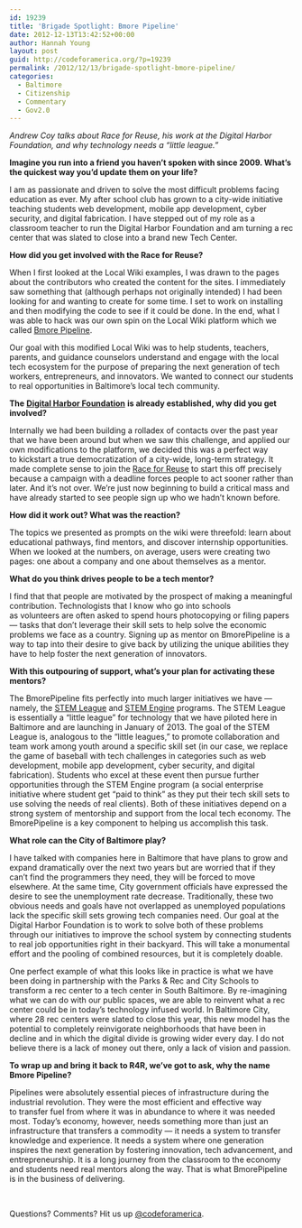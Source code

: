 ```yaml
---
id: 19239
title: 'Brigade Spotlight: Bmore Pipeline'
date: 2012-12-13T13:42:52+00:00
author: Hannah Young
layout: post
guid: http://codeforamerica.org/?p=19239
permalink: /2012/12/13/brigade-spotlight-bmore-pipeline/
categories:
  - Baltimore
  - Citizenship
  - Commentary
  - Gov2.0
---
```

_[<img class="size-thumbnail wp-image-19240 alignleft" src="http://codeforamerica.org/wp-content/uploads/2012/12/photo-150x150.jpg" alt="" />](http://codeforamerica.org/wp-content/uploads/2012/12/photo.jpeg)Andrew Coy talks about Race for Reuse, his work at the Digital Harbor Foundation, and why technology needs a &#8220;little league.&#8221;_

**Imagine you run into a friend you haven’t spoken with since 2009. What’s the quickest way you’d update them on your life?**

I am as passionate and driven to solve the most difficult problems facing education as ever. My after school club has grown to a city-wide initiative teaching students web development, mobile app development, cyber security, and digital fabrication. I have stepped out of my role as a classroom teacher to run the Digital Harbor Foundation and am turning a rec center that was slated to close into a brand new Tech Center.

**How did you get involved with the Race for Reuse?**

When I first looked at the Local Wiki examples, I was drawn to the pages about the contributors who created the content for the sites. I immediately saw something that (although perhaps not originally intended) I had been looking for and wanting to create for some time. I set to work on installing and then modifying the code to see if it could be done. In the end, what I was able to hack was our own spin on the Local Wiki platform which we called [Bmore Pipeline](http://www.bmorepipeline.org/).

Our goal with this modified Local Wiki was to help students, teachers, parents, and guidance counselors understand and engage with the local tech ecosystem for the purpose of preparing the next generation of tech workers, entrepreneurs, and innovators. We wanted to connect our students to real opportunities in Baltimore&#8217;s local tech community.

**The** [**Digital Harbor Foundation**](http://www.digitalharborfoundation.org/) **is already established, why did you get involved?**

Internally we had been building a rolladex of contacts over the past year that we have been around but when we saw this challenge, and applied our own modifications to the platform, we decided this was a perfect way to kickstart a true democratization of a city-wide, long-term strategy. It made complete sense to join the [Race for Reuse](http://brigade.codeforamerica.org/pages/race-for-reuse) to start this off precisely because a campaign with a deadline forces people to act sooner rather than later. And it&#8217;s not over. We&#8217;re just now beginning to build a critical mass and have already started to see people sign up who we hadn&#8217;t known before.

**How did it work out? What was the reaction?**

The topics we presented as prompts on the wiki were threefold: learn about educational pathways, find mentors, and discover internship opportunities. When we looked at the numbers, on average, users were creating two pages: one about a company and one about themselves as a mentor.

**What do you think drives people to be a tech mentor?**

I find that that people are motivated by the prospect of making a meaningful contribution. Technologists that I know who go into schools as volunteers are often asked to spend hours photocopying or filing papers &#8212; tasks that don&#8217;t leverage their skill sets to help solve the economic problems we face as a country. Signing up as mentor on BmorePipeline is a way to tap into their desire to give back by utilizing the unique abilities they have to help foster the next generation of innovators.

**With this outpouring of support, what&#8217;s your plan for activating these mentors?**

The BmorePipeline fits perfectly into much larger initiatives we have &#8212; namely, the [STEM League](http://www.digitalharborfoundation.org/projects/stem-league/) and [STEM Engine](http://www.digitalharborfoundation.org/projects/stem-engine/) programs. The STEM League is essentially a &#8220;little league&#8221; for technology that we have piloted here in Baltimore and are launching in January of 2013. The goal of the STEM League is, analogous to the &#8220;little leagues,&#8221; to promote collaboration and team work among youth around a specific skill set (in our case, we replace the game of baseball with tech challenges in categories such as web development, mobile app development, cyber security, and digital fabrication). Students who excel at these event then pursue further opportunities through the STEM Engine program (a social enterprise initiative where student get &#8220;paid to think&#8221; as they put their tech skill sets to use solving the needs of real clients). Both of these initiatives depend on a strong system of mentorship and support from the local tech economy. The BmorePipeline is a key component to helping us accomplish this task.

**What role can the City of Baltimore play?**

I have talked with companies here in Baltimore that have plans to grow and expand dramatically over the next two years but are worried that if they can&#8217;t find the programmers they need, they will be forced to move elsewhere. At the same time, City government officials have expressed the desire to see the unemployment rate decrease. Traditionally, these two obvious needs and goals have not overlapped as unemployed populations lack the specific skill sets growing tech companies need. Our goal at the Digital Harbor Foundation is to work to solve both of these problems through our initiatives to improve the school system by connecting students to real job opportunities right in their backyard. This will take a monumental effort and the pooling of combined resources, but it is completely doable.

One perfect example of what this looks like in practice is what we have been doing in partnership with the Parks & Rec and City Schools to transform a rec center to a tech center in South Baltimore. By re-imagining what we can do with our public spaces, we are able to reinvent what a rec center could be in today&#8217;s technology infused world. In Baltimore City, where 28 rec centers were slated to close this year, this new model has the potential to completely reinvigorate neighborhoods that have been in decline and in which the digital divide is growing wider every day. I do not believe there is a lack of money out there, only a lack of vision and passion.

**To wrap up and bring it back to R4R, we&#8217;ve got to ask, why the name Bmore Pipeline?**

Pipelines were absolutely essential pieces of infrastructure during the industrial revolution. They were the most efficient and effective way to transfer fuel from where it was in abundance to where it was needed most. Today&#8217;s economy, however, needs something more than just an infrastructure that transfers a commodity &#8212; it needs a system to transfer knowledge and experience. It needs a system where one generation inspires the next generation by fostering innovation, tech advancement, and entrepreneurship. It is a long journey from the classroom to the economy and students need real mentors along the way. That is what BmorePipeline is in the business of delivering.

&nbsp;

Questions? Comments? Hit us up <a href="http://twitter.com/codeforamerica" target="_blank">@codeforamerica</a>.